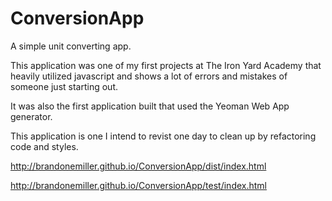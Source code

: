 ConversionApp
=============

A simple unit converting app.

This application was one of my first projects at The Iron Yard Academy that heavily utilized javascript and shows a lot of errors and mistakes of someone just starting out.

It was also the first application built that used the Yeoman Web App generator.

This application is one I intend to revist one day to clean up by refactoring code and styles.

 http://brandonemiller.github.io/ConversionApp/dist/index.html

http://brandonemiller.github.io/ConversionApp/test/index.html
